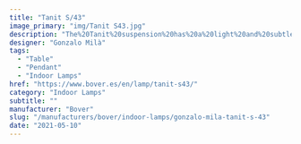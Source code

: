 ```yaml
---
title: "Tanit S/43"
image_primary: "img/Tanit S43.jpg"
description: "The%20Tanit%20suspension%20has%20a%20light%20and%20subtle%20appearance.%20The%20hand-woven%20shade%2C%20with%20a%20thin%20waxed%20cotton%20cord%2C%20creates%20a%20horizontal%20light%20sieve%20in%20which%20the%20different%20angles%20generated%20by%20its%20eight%20faces%20intertwine%20to%20create%20a%20moire%20effect.%A0%0A%0A%0A%0A"
designer: "Gonzalo Milà"
tags: 
  - "Table"
  - "Pendant"
  - "Indoor Lamps"
href: "https://www.bover.es/en/lamp/tanit-s43/"
category: "Indoor Lamps"
subtitle: ""
manufacturer: "Bover"
slug: "/manufacturers/bover/indoor-lamps/gonzalo-mila-tanit-s-43"
date: "2021-05-10"
---
```


